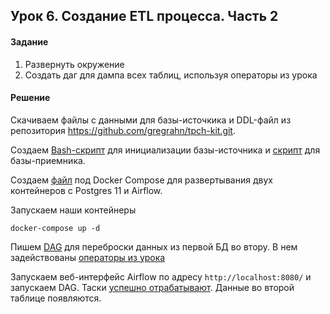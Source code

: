 ## Урок 6. Создание ETL процесса. Часть 2
#### Задание
1) Развернуть окружение
2) Создать даг для дампа всех таблиц, используя операторы из урока

#### Решение
Скачиваем файлы с данными для базы-источкика и DDL-файл 
из  репозитория https://github.com/gregrahn/tpch-kit.git.

Создаем [Bash-скрипт](https://github.com/bostspb/etl/blob/main/lesson06/tables/init_01) 
для инициализации базы-источника и [скрипт](https://github.com/bostspb/etl/blob/main/lesson06/tables/init_01) для базы-приемника.

Создаем [файл](https://github.com/bostspb/etl/blob/main/lesson06/docker-compose.yml) 
под Docker Compose для развертывания двух контейнеров с Postgres 11 и Airflow.

Запускаем наши контейнеры

    docker-compose up -d

Пишем [DAG](https://github.com/bostspb/etl/blob/main/lesson06/dags/lesson06_dag.py) 
для переброски данных из первой БД во втору. 
В нем задействованы [операторы из урока](https://github.com/bostspb/etl/blob/main/lesson06/operators)

Запускаем веб-интерфейс Airflow по адресу `http://localhost:8080/` и запускаем DAG. 
Таски [успешно отрабатывают](https://github.com/bostspb/etl/blob/main/lesson06/lesson06_ag_tree_view.png). 
Данные во второй таблице появляются.


